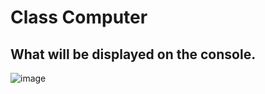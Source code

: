 <h1>Class Computer</h1> 
<h2>What will be displayed on the console.</h2> 

![image](https://user-images.githubusercontent.com/52968377/133713752-4350cdb4-b017-442a-be20-6ae5d94176e0.png)

